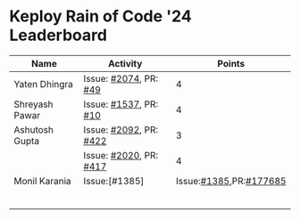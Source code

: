 # Keploy Rain of Code '24 Leaderboard

| Name            | Activity                                                                                                          | Points |
| --------------- | ----------------------------------------------------------------------------------------------------------------- | ------ |
| Yaten Dhingra                | Issue: [#2074](https://github.com/keploy/keploy/issues/2074), PR: [#49](https://github.com/keploy/website/pull/49) |    4    |
| Shreyash Pawar  | Issue: [#1537](https://github.com/keploy/keploy/issues/1537), PR: [#10](https://github.com/keploy/writers-program/pull/10) | 4 |
| Ashutosh Gupta                | Issue: [#2092](https://github.com/keploy/keploy/issues/2092), PR: [#422](https://github.com/keploy/docs/pull/422) |    3    |
|               | Issue: [#2020](https://github.com/keploy/keploy/issues/2020), PR: [#417](https://github.com/keploy/docs/pull/417) |    4    |
Monil Karania | Issue:[#1385]|Issue:[#1385](https://github.com/keploy/keploy/issues/1385),PR:[#177685](https://github.com/Homebrew/homebrew-core/pull/177685)|4|                                                                                                                 |        |
|                 |                                                                                                                   |        |
|                 |                                                                                                                   |        |
|                 |                                                                                                                   |        |
|                 |                                                                                                                   |        |
|                 |                                                                                                                   |        |
|                 |                                                                                                                   |        |
